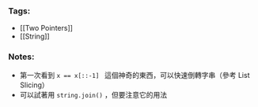 ### Tags:
- [[Two Pointers]]
- [[String]]
### Notes:
 - 第一次看到 `x == x[::-1] ` 這個神奇的東西，可以快速倒轉字串（參考 List Slicing）
 - 可以試著用 `string.join()` ，但要注意它的用法

